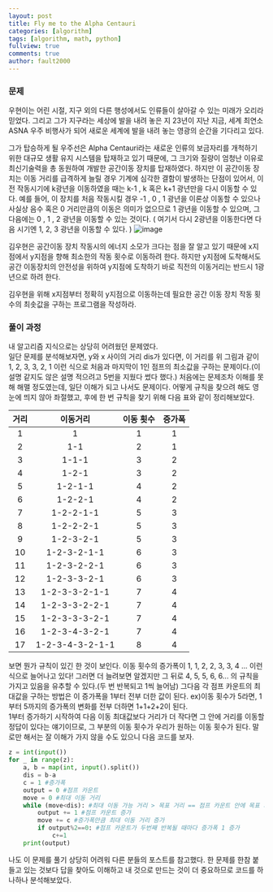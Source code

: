 ```yaml
---
layout: post
title: Fly me to the Alpha Centauri
categories: [algorithm]
tags: [algorithm, math, python]
fullview: true
comments: true
author: fault2000
---
```


<h3>문제</h3>
우현이는 어린 시절, 지구 외의 다른 행성에서도 인류들이 살아갈 수 있는 미래가 오리라 믿었다. 그리고 그가 지구라는 세상에 발을 내려 놓은 지 23년이 지난 지금, 세계 최연소 ASNA 우주 비행사가 되어 새로운 세계에 발을 내려 놓는 영광의 순간을 기다리고 있다.

그가 탑승하게 될 우주선은 Alpha Centauri라는 새로운 인류의 보금자리를 개척하기 위한 대규모 생활 유지 시스템을 탑재하고 있기 때문에, 그 크기와 질량이 엄청난 이유로 최신기술력을 총 동원하여 개발한 공간이동 장치를 탑재하였다. 하지만 이 공간이동 장치는 이동 거리를 급격하게 늘릴 경우 기계에 심각한 결함이 발생하는 단점이 있어서, 이전 작동시기에 k광년을 이동하였을 때는 k-1 , k 혹은 k+1 광년만을 다시 이동할 수 있다. 예를 들어, 이 장치를 처음 작동시킬 경우 -1 , 0 , 1 광년을 이론상 이동할 수 있으나 사실상 음수 혹은 0 거리만큼의 이동은 의미가 없으므로 1 광년을 이동할 수 있으며, 그 다음에는 0 , 1 , 2 광년을 이동할 수 있는 것이다. ( 여기서 다시 2광년을 이동한다면 다음 시기엔 1, 2, 3 광년을 이동할 수 있다. )
![image](https://user-images.githubusercontent.com/73513005/147901823-302ba368-d681-4939-8f1e-4543b7976328.png)


김우현은 공간이동 장치 작동시의 에너지 소모가 크다는 점을 잘 알고 있기 때문에 x지점에서 y지점을 향해 최소한의 작동 횟수로 이동하려 한다. 하지만 y지점에 도착해서도 공간 이동장치의 안전성을 위하여 y지점에 도착하기 바로 직전의 이동거리는 반드시 1광년으로 하려 한다.

김우현을 위해 x지점부터 정확히 y지점으로 이동하는데 필요한 공간 이동 장치 작동 횟수의 최솟값을 구하는 프로그램을 작성하라.

<h3>풀이 과정</h3>
내 알고리즘 지식으로는 상당히 어려웠던 문제였다.<br>
일단 문제를 분석해보자면, y와 x 사이의 거리 dis가 있다면, 이 거리를 위 그림과 같이 1, 2, 3, 3, 2, 1 이런 식으로 처음과 마지막이 1인 점프의 최소값을 구하는 문제이다.(이 설명 같지도 않은 설명 적으려고 5번을 지웠다 썼다 했다.) 처음에는 문제조차 이해를 못해 해맬 정도였는데, 일단 이해가 되고 나서도 문제이다. 어떻게 규칙을 찾으려 해도 영 눈에 띄지 않아 좌절했고, 후에 한 번 규칙을 찾기 위해 다음 표와 같이 정리해보았다.

|거리|이동거리|이동 횟수|증가폭|
|:---:|:---:|:---:|:--:|
|1|1|1|1|
|2|1-1|2|1|
|3|1-1-1|3|2|
|4|1-2-1|3|2|
|5|1-2-1-1|4|2|
|6|1-2-2-1|4|2|
|7|1-2-2-1-1|5|3|
|8|1-2-2-2-1|5|3|
|9|1-2-3-2-1|5|3|
|10|1-2-3-2-1-1|6|3|
|11|1-2-3-2-2-1|6|3|
|12|1-2-3-3-2-1|6|3|
|13|1-2-3-3-2-1-1|7|4|
|14|1-2-3-3-2-2-1|7|4|
|15|1-2-3-3-3-2-1|7|4|
|16|1-2-3-4-3-2-1|7|4|
|17|1-2-3-4-3-2-1-1|8|4|

보면 뭔가 규칙이 있긴 한 것이 보인다. 이동 횟수의 증가폭이 1, 1, 2, 2, 3, 3, 4 ... 이런 식으로 늘어나고 있다! 그러면 더 늘려보면 알겠지만 그 뒤로 4, 5, 5, 6, 6... 의 규칙을 가지고 있음을 유추할 수 있다.(두 번 반복되고 1씩 늘어남) 그다음 각 점프 카운트의 최대값을 구하는 방법은 이 증가폭을 1부터 전부 더한 값이 된다. ex)이동 횟수가 5라면, 1부터 5까지의 증가폭의 변화를 전부 더하면 1+1+2+2이 된다.<br>
1부터 증가하기 시작하여 다음 이동 최대값보다 거리가 더 작다면 그 안에 거리를 이동할 정답이 있다는 얘기이므로, 그 부분의 이동 횟수가 우리가 원하는 이동 횟수가 된다.
말로만 해서는 잘 이해가 가지 않을 수도 있으니 다음 코드를 보자.

```python
z = int(input())
for _ in range(z):
    a, b = map(int, input().split())
    dis = b-a
    c = 1 #증가폭
    output = 0 #점프 카운트
    move = 0 #최대 이동 거리
    while (move<dis): #최대 이동 가능 거리 > 목표 거리 == 점프 카운트 안에 목표 거리까지 갈 수 있다.
        output += 1 #점프 카운트 증가
        move += c #증가폭만큼 최대 이동 거리 증가
        if output%2==0: #점프 카운트가 두번째 반복될 때마다 증가폭 1 증가
            c+=1
    print(output)

```

나도 이 문제를 풀기 상당히 어려워 다른 분들의 포스트를 참고했다. 한 문제를 한참 붙들고 있는 것보다 답을 찾아도 이해하고 내 것으로 만드는 것이 더 중요하므로 코드를 하나하나 분석해보았다.